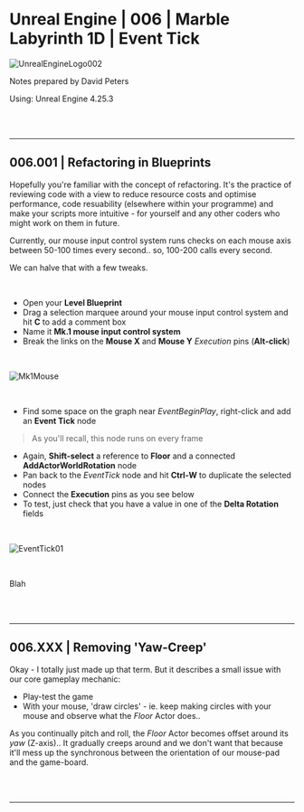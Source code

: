 # Unreal Engine | 006 | Marble Labyrinth 1D | Event Tick

![UnrealEngineLogo002](https://user-images.githubusercontent.com/36719180/90347960-a4e68900-e087-11ea-9349-f5a59105b4d2.png)


Notes prepared by David Peters

Using: Unreal Engine 4.25.3 

<br><br>

---

## 006.001 | Refactoring in Blueprints

Hopefully you're familiar with the concept of refactoring. It's the practice of reviewing code with a view to reduce resource costs and optimise performance, code resuability (elsewhere within your programme) and make your scripts more intuitive - for yourself and any other coders who might work on them in future.

Currently, our mouse input control system runs checks on each mouse axis between 50-100 times every second.. so, 100-200 calls every second.

We can halve that with a few tweaks.

<br>

- Open your **Level Blueprint**
- Drag a selection marquee around your mouse input control system and hit **C** to add a comment box
- Name it **Mk.1 mouse input control system**
- Break the links on the **Mouse X** and **Mouse Y** *Execution* pins (**Alt-click**)

<br>

![Mk1Mouse](https://user-images.githubusercontent.com/36719180/90993932-00c28c00-e60b-11ea-8151-94e1d53c6e5e.png)

<br>

- Find some space on the graph near *EventBeginPlay*, right-click and add an **Event Tick** node
>As you'll recall, this node runs on every frame
- Again, **Shift-select** a reference to **Floor** and a connected **AddActorWorldRotation** node
- Pan back to the *EventTick* node and hit **Ctrl-W** to duplicate the selected nodes
- Connect the **Execution** pins as you see below
- To test, just check that you have a value in one of the **Delta Rotation** fields

<br>

![EventTick01](https://user-images.githubusercontent.com/36719180/90994381-9874aa00-e60c-11ea-8374-13a69909e0e0.png)

<br>

Blah




<br><br>

---

## 006.XXX | Removing 'Yaw-Creep'

Okay - I totally just made up that term. But it describes a small issue with our core gameplay mechanic:

- Play-test the game
- With your mouse, 'draw circles' - ie. keep making circles with your mouse and observe what the *Floor* Actor does..

As you continually pitch and roll, the *Floor* Actor becomes offset around its *yaw* (Z-axis).. It gradually creeps around and we don't want that because it'll mess up the synchronous between the orientation of our mouse-pad and the game-board.




<br><br>

---
